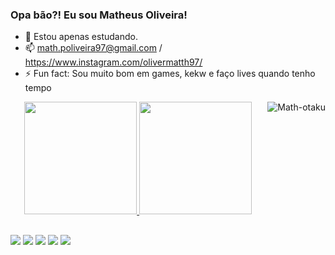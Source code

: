 ### Opa bão?! Eu sou Matheus Oliveira! 

- 🔭 Estou apenas estudando. 
- 📫 math.poliveira97@gmail.com / https://www.instagram.com/olivermatth97/
- ⚡ Fun fact: Sou muito bom em games, kekw e faço lives quando tenho tempo 

<div align="center">
  <a href="https://github.com/olivermatheus97">
  <img height="180em" src="https://github-readme-stats.vercel.app/api?username=olivermatheus97&show_icons=true&theme=dracula&include_all_commits=true&count_private=true"/>
  <img height="180em" src="https://github-readme-stats.vercel.app/api/top-langs/?username=olivermatheus97&layout=compact&langs_count=7&theme=dracula"/>
  <img align="right" alt="Math-otaku" src="https://cdn.discordapp.com/attachments/554019374571454506/1046758940559556720/download20221101085605_resized.png">
</div>


##

<div> 
  <a href="https://www.instagram.com/olivermatth97/" target="_blank"><img src="https://img.shields.io/badge/-Instagram-%23E4405F?style=for-the-badge&logo=instagram&logoColor=white" target="_blank"></a>
 	<a href="https://www.twitch.tv/olivermatth" target="_blank"><img src="https://img.shields.io/badge/Twitch-9146FF?style=for-the-badge&logo=twitch&logoColor=white" target="_blank"></a>
 <a href="https://discord.gg/cg2KqPaz" target="_blank"><img src="https://img.shields.io/badge/Discord-7289DA?style=for-the-badge&logo=discord&logoColor=white" target="_blank"></a> 
  <a href = "mailto:math.poliveira97@gmail.com"><img src="https://img.shields.io/badge/-Gmail-%23333?style=for-the-badge&logo=gmail&logoColor=white" target="_blank"></a>
  <a href="https://www.linkedin.com/in/olivermatth97/" target="_blank"><img src="https://img.shields.io/badge/-LinkedIn-%230077B5?style=for-the-badge&logo=linkedin&logoColor=white" target="_blank"></a> 
    
 
</div>
